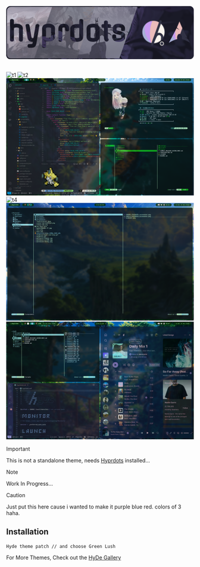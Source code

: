<div align = center><img src="https://raw.githubusercontent.com/prasanthrangan/hyprdots/main/Source/assets/hyprdots_banner.png"><br><br></div>

![t1](./Screenshots/wallpaper.png)
![t2](./Screenshots/WallsSelection.png)
![t3](./Screenshots/vsandro+fast.png)
![t4](./Screenshots/rofi+wallpaper.png)
![t5](./Screenshots/superfile.png)
![t6](./Screenshots/spf+vscode+spotify.png)

> [!IMPORTANT]
> This is not a standalone theme, needs [Hyprdots](https://github.com/prasanthrangan/hyprdots) installed...

> [!NOTE]
> Work In Progress...


> [!CAUTION]
> Just put this here cause i wanted to make it purple blue red. colors of 3 haha.

## Installation

```sh
Hyde theme patch // and choose Green Lush
```

For More Themes, Check out the [HyDe Gallery](https://github.com/kRHYME7/hyde-gallery)